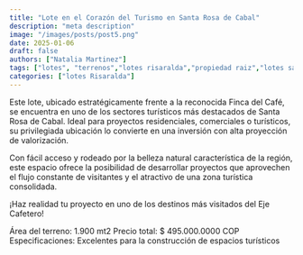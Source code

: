 ```yaml
---
title: "Lote en el Corazón del Turismo en Santa Rosa de Cabal"
description: "meta description"
image: "/images/posts/post5.png"
date: 2025-01-06
draft: false
authors: ["Natalia Martinez"]
tags: ["lotes", "terrenos","lotes risaralda","propiedad raiz","lotes santa rosa de cabal"]
categories: ["lotes Risaralda"]
---
```


Este lote, ubicado estratégicamente frente a la reconocida Finca del Café, se encuentra en uno de los sectores turísticos más destacados de Santa Rosa de Cabal. Ideal para proyectos residenciales, comerciales o turísticos, su privilegiada ubicación lo convierte en una inversión con alta proyección de valorización.

Con fácil acceso y rodeado por la belleza natural característica de la región, este espacio ofrece la posibilidad de desarrollar proyectos que aprovechen el flujo constante de visitantes y el atractivo de una zona turística consolidada.

¡Haz realidad tu proyecto en uno de los destinos más visitados del Eje Cafetero!

Área del terreno: 1.900 mt2
Precio total: $ 495.000.0000 COP
Especificaciones: Excelentes para la construcción de espacios turísticos